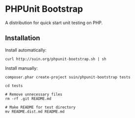 # PHPUnit Bootstrap

A distribution for quick start unit testing on PHP.

## Installation

Install automatically:

```
curl http://suin.org/phpunit-bootstrap.sh | sh
```

Install manually:

```
composer.phar create-project suin/phpunit-bootstrap tests

cd tests

# Remove unnecessary files
rm -rf .git README.md

# Make README for test directory
mv README.dist.md README.md
```

